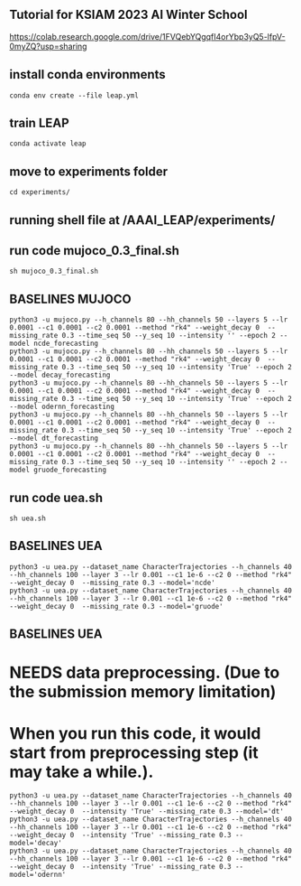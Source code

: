 
## Tutorial for KSIAM 2023 AI Winter School

https://colab.research.google.com/drive/1FVQebYQgqfI4orYbp3yQ5-lfpV-0myZQ?usp=sharing

## install conda environments 

```
conda env create --file leap.yml 
```
## train LEAP 

```
conda activate leap

```
## move to experiments folder
```
cd experiments/

```
## running shell file at /AAAI_LEAP/experiments/

## run code mujoco_0.3_final.sh

```
sh mujoco_0.3_final.sh 
```

## BASELINES MUJOCO

```
python3 -u mujoco.py --h_channels 80 --hh_channels 50 --layers 5 --lr 0.0001 --c1 0.0001 --c2 0.0001 --method "rk4" --weight_decay 0  --missing_rate 0.3 --time_seq 50 --y_seq 10 --intensity '' --epoch 2 --model ncde_forecasting
python3 -u mujoco.py --h_channels 80 --hh_channels 50 --layers 5 --lr 0.0001 --c1 0.0001 --c2 0.0001 --method "rk4" --weight_decay 0  --missing_rate 0.3 --time_seq 50 --y_seq 10 --intensity 'True' --epoch 2 --model decay_forecasting
python3 -u mujoco.py --h_channels 80 --hh_channels 50 --layers 5 --lr 0.0001 --c1 0.0001 --c2 0.0001 --method "rk4" --weight_decay 0  --missing_rate 0.3 --time_seq 50 --y_seq 10 --intensity 'True' --epoch 2 --model odernn_forecasting
python3 -u mujoco.py --h_channels 80 --hh_channels 50 --layers 5 --lr 0.0001 --c1 0.0001 --c2 0.0001 --method "rk4" --weight_decay 0  --missing_rate 0.3 --time_seq 50 --y_seq 10 --intensity 'True' --epoch 2 --model dt_forecasting
python3 -u mujoco.py --h_channels 80 --hh_channels 50 --layers 5 --lr 0.0001 --c1 0.0001 --c2 0.0001 --method "rk4" --weight_decay 0  --missing_rate 0.3 --time_seq 50 --y_seq 10 --intensity '' --epoch 2 --model gruode_forecasting
```

## run code uea.sh

```
sh uea.sh 
```

## BASELINES UEA

```
python3 -u uea.py --dataset_name CharacterTrajectories --h_channels 40 --hh_channels 100 --layer 3 --lr 0.001 --c1 1e-6 --c2 0 --method "rk4" --weight_decay 0  --missing_rate 0.3 --model='ncde'
python3 -u uea.py --dataset_name CharacterTrajectories --h_channels 40 --hh_channels 100 --layer 3 --lr 0.001 --c1 1e-6 --c2 0 --method "rk4" --weight_decay 0  --missing_rate 0.3 --model='gruode'

```

## BASELINES UEA 
# NEEDS data preprocessing. (Due to the submission memory limitation)
# When you run this code, it would start from preprocessing step (it may take a while.).

```
python3 -u uea.py --dataset_name CharacterTrajectories --h_channels 40 --hh_channels 100 --layer 3 --lr 0.001 --c1 1e-6 --c2 0 --method "rk4" --weight_decay 0  --intensity 'True' --missing_rate 0.3 --model='dt'
python3 -u uea.py --dataset_name CharacterTrajectories --h_channels 40 --hh_channels 100 --layer 3 --lr 0.001 --c1 1e-6 --c2 0 --method "rk4" --weight_decay 0  --intensity 'True' --missing_rate 0.3 --model='decay'
python3 -u uea.py --dataset_name CharacterTrajectories --h_channels 40 --hh_channels 100 --layer 3 --lr 0.001 --c1 1e-6 --c2 0 --method "rk4" --weight_decay 0  --intensity 'True' --missing_rate 0.3 --model='odernn'
```
